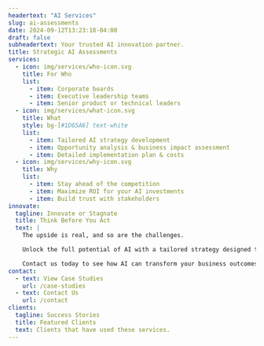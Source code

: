 ```yaml
---
headertext: "AI Services"
slug: ai-assessments
date: 2024-09-12T13:23:18-04:00
draft: false
subheadertext: Your trusted AI innovation partner.
title: Strategic AI Assessments
services:
  - icon: img/services/who-icon.svg
    title: For Who
    list:
      - item: Corporate boards
      - item: Executive leadership teams
      - item: Senior product or technical leaders
  - icon: img/services/what-icon.svg
    title: What
    style: bg-[#1D65A6] text-white
    list:
      - item: Tailored AI strategy development
      - item: Opportunity analysis & business impact assessment
      - item: Detailed implementation plan & costs
  - icon: img/services/why-icon.svg
    title: Why
    list:
      - item: Stay ahead of the competition
      - item: Maximize ROI for your AI investments
      - item: Build trust with stakeholders
innovate:
  tagline: Innovate or Stagnate
  title: Think Before You Act
  text: |
    The upside is real, and so are the challenges. 

    Unlock the full potential of AI with a tailored strategy designed to drive revenue growth, streamline operations, and ensure data security. Our Strategic AI Assessment identifies high-impact opportunities, focuses on the fundamentals, and delivers an actionable roadmap for maximizing ROI from AI initiatives. 

    Contact us today to see how AI can transform your business outcomes.
contact:
  - text: View Case Studies
    url: /case-studies
  - text: Contact Us
    url: /contact
clients:
  tagline: Success Stories
  title: Featured Clients
  text: Clients that have used these services.
---
```


